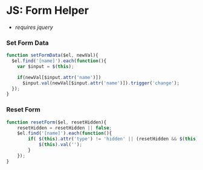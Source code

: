 # JS: Form Helper

- *requires jquery*

### Set Form Data

```js
function setFormData($el, newVal){
  $el.find('[name]').each(function(){
    var $input = $(this);

    if(newVal[$input.attr('name')])
      $input.val(newVal[$input.attr('name')]).trigger('change');
  });
}
```

### Reset Form
```js
function resetForm($el, resetHidden){
	resetHidden = resetHidden || false;
	$el.find('[name]').each(function(){
		if( $(this).attr('type') != 'hidden' || (resetHidden && $(this).attr('type') == 'hidden') ){
			$(this).val('');
		}
	});
}
```